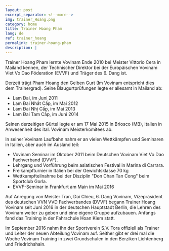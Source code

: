 ```yaml
---
layout: post
excerpt_separator: <!--more-->
img: trainer_Hoang.png
category: home
title: Trainer Hoang Pham
lang: de
ref: trainer_hoang
permalink: trainer-hoang-pham
description: |
---
```



Trainer Hoang Pham lernte Vovinam Ende 2010 bei Meister Vittorio Cera in Mailand kennen, der Technischer Direktor bei der Europäischen Vovinam Viet Vo Dao Föderation (EVVF) und Träger des 6. Dang ist.

Derzeit trägt Pham Hoang den Gelben Gurt (Im Vovinam entspricht dies dem Trainergrad). Seine Blaugurtprüfungen legte er allesamt in Mailand ab:

- Lam Đai, im Juni 2011
- Lam Đai Nhất Cấp, im Mai 2012
- Lam Đai Nhị Cấp,  im Mai 2013
- Lam Đai Tam Cấp, im Juni 2014

Seinen derzeitigen Gürtel legte er am 17 Mai 2015 in Briosco (MB), Italien in Anwesenheit des ital. Vovinam Meisterkomitees ab.

<!--more-->

In seiner Vovinam Laufbahn nahm er an vielen Wettkämpfen und Seminaren in Italien, aber auch im Ausland teil:

- Vovinam Seminar im Oktober 2011 beim Deutschen Vovinam Viet Vo Dao Fachverband (DVVF).
- Lehrgang und Vorführung beim asiatischen Festival in Marina di Carrara.
- Freikampfturnier in Italien bei der Gewichtsklasse 70 kg
- Wettkampfteilnahme bei der Disziplin "Don Chan Tan Cong" beim Sportclub Gorla.
- EVVF-Seminar in Frankfurt am Main im Mai 2016

Auf Anregung von Meister Tran, Dai Chieu, 6. Dang Vovinam, Vizepräsident des deutschen VVN VVD Fachverbandes (DVVF) begann Trainer Hoang Vovinam seit Juni 2016 in der deutschen Hauptstadt Berlin, die Lehren des Vovinam weiter zu geben und eine eigene Gruppe aufzubauen.
Anfangs fand das Training in der Fahrschule Hoan Kiem statt.

Im September 2016 nahm ihn der Sportverein S.V. Tora offiziell als Trainer und Leiter der neuen Abteilung Vovinam auf. Seither gibt er drei mal die Woche Vovinam Training in zwei Grundschulen in den Berziken Lichtenberg und Friedrichshain.

